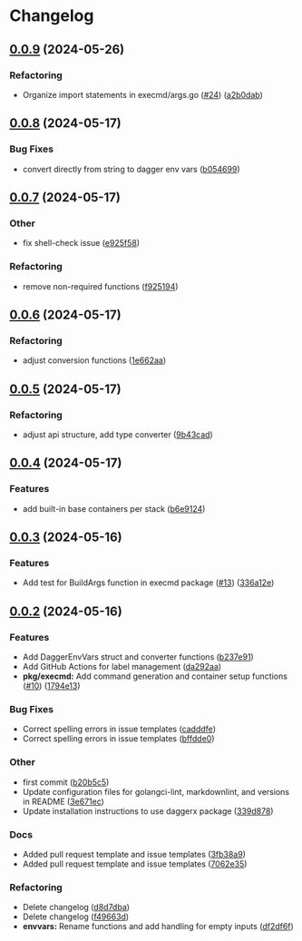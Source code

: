 # Changelog

## [0.0.9](https://github.com/Excoriate/daggerx/compare/v0.0.8...v0.0.9) (2024-05-26)


### Refactoring

* Organize import statements in execmd/args.go ([#24](https://github.com/Excoriate/daggerx/issues/24)) ([a2b0dab](https://github.com/Excoriate/daggerx/commit/a2b0dabe03370a32397caa89c570953ff9ffb994))

## [0.0.8](https://github.com/Excoriate/daggerx/compare/v0.0.7...v0.0.8) (2024-05-17)


### Bug Fixes

* convert directly from string to dagger env vars ([b054699](https://github.com/Excoriate/daggerx/commit/b0546992d1902d5cc181a07ae21147d1c7b83d87))

## [0.0.7](https://github.com/Excoriate/daggerx/compare/v0.0.6...v0.0.7) (2024-05-17)


### Other

* fix shell-check issue ([e925f58](https://github.com/Excoriate/daggerx/commit/e925f58450be0c6493b85b3c5f9f2caf21dca31c))


### Refactoring

* remove non-required functions ([f925194](https://github.com/Excoriate/daggerx/commit/f92519468f5a4db1cac68b1263e37e4e608df8a8))

## [0.0.6](https://github.com/Excoriate/daggerx/compare/v0.0.5...v0.0.6) (2024-05-17)


### Refactoring

* adjust conversion functions ([1e662aa](https://github.com/Excoriate/daggerx/commit/1e662aa2521e881978289b57e01997ff95e9a218))

## [0.0.5](https://github.com/Excoriate/daggerx/compare/v0.0.4...v0.0.5) (2024-05-17)


### Refactoring

* adjust api structure, add type converter ([9b43cad](https://github.com/Excoriate/daggerx/commit/9b43cade168e058fae05698d0be8eb10d6cd382a))

## [0.0.4](https://github.com/Excoriate/daggerx/compare/v0.0.3...v0.0.4) (2024-05-17)


### Features

* add built-in base containers per stack ([b6e9124](https://github.com/Excoriate/daggerx/commit/b6e91247b53b1f6c126b24dfcfbb9b72078c960e))

## [0.0.3](https://github.com/Excoriate/daggerx/compare/v0.0.2...v0.0.3) (2024-05-16)


### Features

* Add test for BuildArgs function in execmd package ([#13](https://github.com/Excoriate/daggerx/issues/13)) ([336a12e](https://github.com/Excoriate/daggerx/commit/336a12ef2f46337e90089413b33a9b142cb5b6bd))

## [0.0.2](https://github.com/Excoriate/daggerx/compare/v0.0.1...v0.0.2) (2024-05-16)


### Features

* Add DaggerEnvVars struct and converter functions ([b237e91](https://github.com/Excoriate/daggerx/commit/b237e912e6714206f71a597a5c9d227b2665a15e))
* Add GitHub Actions for label management ([da292aa](https://github.com/Excoriate/daggerx/commit/da292aa2405daf41690a18b9af5652af59ce8753))
* **pkg/execmd:** Add command generation and container setup functions ([#10](https://github.com/Excoriate/daggerx/issues/10)) ([1794e13](https://github.com/Excoriate/daggerx/commit/1794e138b18cad2c75707461005bfedd5a782e85))


### Bug Fixes

* Correct spelling errors in issue templates ([cadddfe](https://github.com/Excoriate/daggerx/commit/cadddfe8b3bf7058f8576e9be0a10a71a977cb6c))
* Correct spelling errors in issue templates ([bffdde0](https://github.com/Excoriate/daggerx/commit/bffdde09fd7805ed72930369ffc7d37eadc87625))


### Other

* first commit ([b20b5c5](https://github.com/Excoriate/daggerx/commit/b20b5c570e49761d491cd1d1f3501af59c194900))
* Update configuration files for golangci-lint, markdownlint, and versions in README ([3e671ec](https://github.com/Excoriate/daggerx/commit/3e671ec2f9a93af513e56d909d5890d9875e39d4))
* Update installation instructions to use daggerx package ([339d878](https://github.com/Excoriate/daggerx/commit/339d87837334718f190a1f942aaab5e80addfcd2))


### Docs

* Added pull request template and issue templates ([3fb38a9](https://github.com/Excoriate/daggerx/commit/3fb38a96a69b140a4c323007edfb1f48a6b0e623))
* Added pull request template and issue templates ([7062e35](https://github.com/Excoriate/daggerx/commit/7062e35150d0fae361bcf866ad763e9639f6d1d4))


### Refactoring

* Delete changelog ([d8d7dba](https://github.com/Excoriate/daggerx/commit/d8d7dbac03a379c407467c244a335b88f0d321ba))
* Delete changelog ([f49663d](https://github.com/Excoriate/daggerx/commit/f49663d9cc57cbbc66463fa25472f3d630009735))
* **envvars:** Rename functions and add handling for empty inputs ([df2df6f](https://github.com/Excoriate/daggerx/commit/df2df6f35763daf62827ad2b86013b8862a51329))
